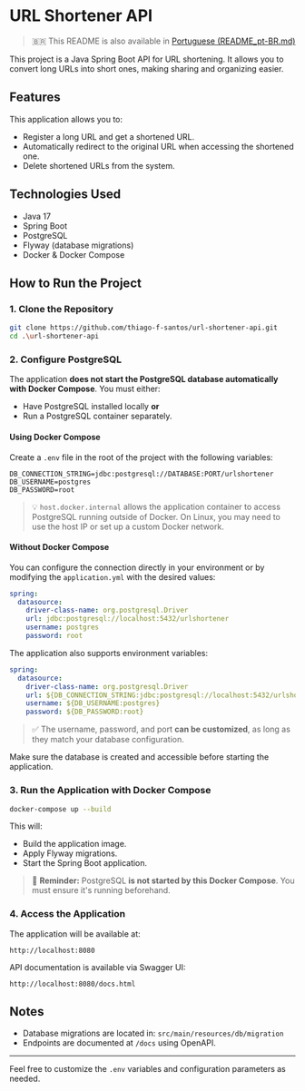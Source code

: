 # URL Shortener API

> 🇧🇷 This README is also available in [Portuguese (README_pt-BR.md)](./README_pt-BR.md)

This project is a Java Spring Boot API for URL shortening. It allows you to convert long URLs into short ones, making sharing and organizing easier.

## Features

This application allows you to:

- Register a long URL and get a shortened URL.
- Automatically redirect to the original URL when accessing the shortened one.
- Delete shortened URLs from the system.

## Technologies Used

- Java 17
- Spring Boot
- PostgreSQL
- Flyway (database migrations)
- Docker & Docker Compose

## How to Run the Project

### 1. Clone the Repository

```bash
git clone https://github.com/thiago-f-santos/url-shortener-api.git
cd .\url-shortener-api
```

### 2. Configure PostgreSQL

The application **does not start the PostgreSQL database automatically with Docker Compose**. You must either:

- Have PostgreSQL installed locally **or**
- Run a PostgreSQL container separately.

#### Using Docker Compose

Create a `.env` file in the root of the project with the following variables:

```env
DB_CONNECTION_STRING=jdbc:postgresql://DATABASE:PORT/urlshortener
DB_USERNAME=postgres
DB_PASSWORD=root
```

> 💡 `host.docker.internal` allows the application container to access PostgreSQL running outside of Docker. On Linux, you may need to use the host IP or set up a custom Docker network.

#### Without Docker Compose

You can configure the connection directly in your environment or by modifying the `application.yml` with the desired values:

```yaml
spring:
  datasource:
    driver-class-name: org.postgresql.Driver
    url: jdbc:postgresql://localhost:5432/urlshortener
    username: postgres
    password: root
```

The application also supports environment variables:

```yaml
spring:
  datasource:
    driver-class-name: org.postgresql.Driver
    url: ${DB_CONNECTION_STRING:jdbc:postgresql://localhost:5432/urlshortener}
    username: ${DB_USERNAME:postgres}
    password: ${DB_PASSWORD:root}
```

> ✅ The username, password, and port **can be customized**, as long as they match your database configuration.

Make sure the database is created and accessible before starting the application.

### 3. Run the Application with Docker Compose

```bash
docker-compose up --build
```

This will:

- Build the application image.
- Apply Flyway migrations.
- Start the Spring Boot application.

> 📌 **Reminder:** PostgreSQL **is not started by this Docker Compose**. You must ensure it's running beforehand.

### 4. Access the Application

The application will be available at:

```
http://localhost:8080
```

API documentation is available via Swagger UI:

```
http://localhost:8080/docs.html
```

## Notes

- Database migrations are located in: `src/main/resources/db/migration`
- Endpoints are documented at `/docs` using OpenAPI.

---

Feel free to customize the `.env` variables and configuration parameters as needed.